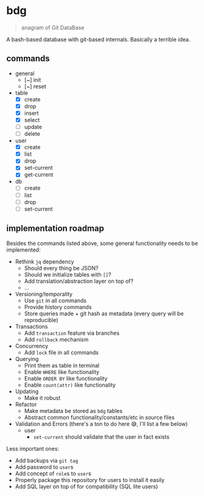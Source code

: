 # bdg

> anagram of Git DataBase

A bash-based database with git-based internals. Basically a terrible idea.

## commands

- general
    - [~] init
    - [~] reset
- table
    - [x] create
    - [x] drop
    - [x] insert
    - [x] select
    - [ ] update
    - [ ] delete
- user
    - [x] create
    - [x] list
    - [x] drop
    - [x] set-current
    - [x] get-current
- db
    - [ ] create
    - [ ] list
    - [ ] drop
    - [ ] set-current

## implementation roadmap

Besides the commands listed above, some general functionality needs to be implemented:

- Rethink `jq` dependency
  - Should every thing be JSON?
  - Should we initialize tables with `[]`?
  - Add translation/abstraction layer on top of?
  - ...
- Versioning/temporality
  - Use `git` in all commands
  - Provide history commands
  - Store queries made + git hash as metadata (every query will be reproducible)
- Transactions
  - Add `transaction` feature via branches
  - Add `rollback` mechanism
- Concurrency
  - Add `lock` file in all commands
- Querying
  - Print them as table in terminal
  - Enable `WHERE` like functionality
  - Enable `ORDER BY` like functionality
  - Enable `count(attr)` like functionality
- Updating
  - Make it robust
- Refactor
  - Make metadata be stored as `bdg` tables 
  - Abstract common functionality/constants/etc in source files
- Validation and Errors (there's a ton to do here 😅, I'll list a few below)
  - user
    - `set-current` should validate that the user in fact exists

Less important ones:

- Add backups via `git tag`
- Add password to `user`s
- Add concept of `role`s to `user`s
- Properly package this repository for users to install it easily
- Add SQL layer on top of for compatibility (SQL lite users)
